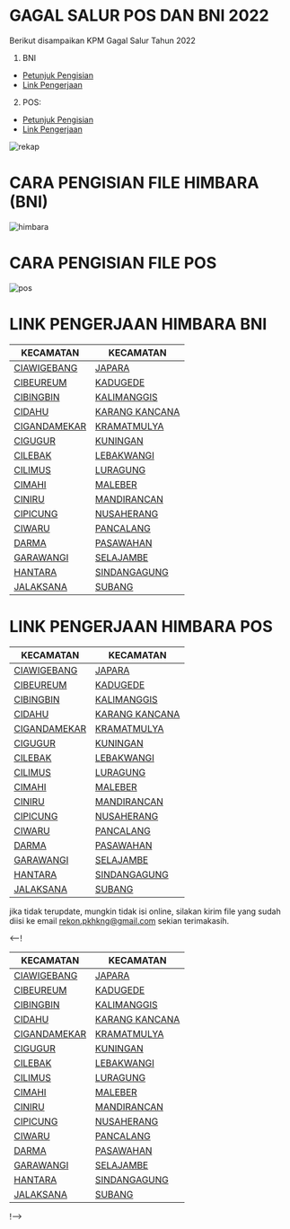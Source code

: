 # GAGAL SALUR POS DAN BNI 2022
Berikut disampaikan KPM Gagal Salur Tahun 2022

1. BNI
* <a href="https://github.com/Kangrekon/kangrekon.github.io/edit/main/gagalsalur2022.md#cara-pengisian-file-himbara-bni">Petunjuk Pengisian</a>
* <a href="https://github.com/Kangrekon/kangrekon.github.io/edit/main/gagalsalur2022.md#link-pengerjaan-himbara-bni">Link Pengerjaan</a>

2. POS:
* <a href="https://github.com/Kangrekon/kangrekon.github.io/edit/main/gagalsalur2022.md#cara-pengisian-file-pos">Petunjuk Pengisian</a>
* <a href="https://github.com/Kangrekon/kangrekon.github.io/edit/main/gagalsalur2022.md#link-pengerjaan-himbara-pos">Link Pengerjaan</a>

![rekap](https://user-images.githubusercontent.com/114164637/213399918-e72463f3-4572-418d-84bf-30dd639befca.png)

# CARA PENGISIAN FILE HIMBARA (BNI)
![himbara](https://user-images.githubusercontent.com/114164637/213396516-b8f52ae0-cdf9-4f32-b579-f5db99dab748.png)

# CARA PENGISIAN FILE POS
![pos](https://user-images.githubusercontent.com/114164637/213396593-e6708d7e-7dfb-4a63-b60e-e8e4dc5a7525.png)

# LINK PENGERJAAN HIMBARA BNI

| KECAMATAN | KECAMATAN |
| --- | --- |
|<a href="https://docs.google.com/spreadsheets/d/1BnrTJ_P5g-7VrnKX9qR4NM6Rne3E7G46/edit?usp=sharing&ouid=103403997875377965220&rtpof=true&sd=true">CIAWIGEBANG</a> | <a href="#">JAPARA</a> |
| <a href="#">CIBEUREUM</a> | <a href="#">KADUGEDE</a> |
| <a href="https://docs.google.com/spreadsheets/d/1BpGAMzei-F7WRjH2tiJgLvIr3nmYiJUv/edit?usp=sharing&ouid=103403997875377965220&rtpof=true&sd=true">CIBINGBIN</a> | <a href="#">KALIMANGGIS</a> |
| <a href="https://docs.google.com/spreadsheets/d/1BqFwqbVKQRVsgWjhLVJ6mRFwy7B2v2D-/edit?usp=sharing&ouid=103403997875377965220&rtpof=true&sd=true">CIDAHU</a> | <a href="#">KARANG KANCANA</a> |
| <a href="https://docs.google.com/spreadsheets/d/1Br8KpvHy4onV2cfbyGucMs-cfdlt3-5d/edit?usp=sharing&ouid=103403997875377965220&rtpof=true&sd=true">CIGANDAMEKAR</a> | <a href="#">KRAMATMULYA</a> |
| <a href="#">CIGUGUR</a> | <a href="#">KUNINGAN</a> |
| <a href="#">CILEBAK</a> | <a href="#">LEBAKWANGI</a> |
| <a href="#">CILIMUS</a> | <a href="#">LURAGUNG</a> |
| <a href="#">CIMAHI</a> | <a href="#">MALEBER</a> |
| <a href="#">CINIRU</a> | <a href="#">MANDIRANCAN</a> |
| <a href="#">CIPICUNG</a> | <a href="#">NUSAHERANG</a> |
| <a href="#">CIWARU</a> | <a href="#">PANCALANG</a> |
| <a href="#">DARMA</a> | <a href="#">PASAWAHAN</a> |
| <a href="#">GARAWANGI</a> | <a href="#">SELAJAMBE</a> |
| <a href="#">HANTARA</a> | <a href="#">SINDANGAGUNG</a> |
| <a href="#">JALAKSANA</a> | <a href="#">SUBANG</a> |

# LINK PENGERJAAN HIMBARA POS

| KECAMATAN | KECAMATAN |
| --- | --- |
|<a href="https://docs.google.com/spreadsheets/d/1BnrTJ_P5g-7VrnKX9qR4NM6Rne3E7G46/edit?usp=sharing&ouid=103403997875377965220&rtpof=true&sd=true">CIAWIGEBANG</a> | <a href="#">JAPARA</a> |
| <a href="#">CIBEUREUM</a> | <a href="#">KADUGEDE</a> |
| <a href="#">CIBINGBIN</a> | <a href="#">KALIMANGGIS</a> |
| <a href="#">CIDAHU</a> | <a href="#">KARANG KANCANA</a> |
| <a href="#">CIGANDAMEKAR</a> | <a href="#">KRAMATMULYA</a> |
| <a href="#">CIGUGUR</a> | <a href="#">KUNINGAN</a> |
| <a href="#">CILEBAK</a> | <a href="#">LEBAKWANGI</a> |
| <a href="#">CILIMUS</a> | <a href="#">LURAGUNG</a> |
| <a href="#">CIMAHI</a> | <a href="#">MALEBER</a> |
| <a href="#">CINIRU</a> | <a href="#">MANDIRANCAN</a> |
| <a href="#">CIPICUNG</a> | <a href="#">NUSAHERANG</a> |
| <a href="#">CIWARU</a> | <a href="#">PANCALANG</a> |
| <a href="#">DARMA</a> | <a href="#">PASAWAHAN</a> |
| <a href="#">GARAWANGI</a> | <a href="#">SELAJAMBE</a> |
| <a href="#">HANTARA</a> | <a href="#">SINDANGAGUNG</a> |
| <a href="#">JALAKSANA</a> | <a href="#">SUBANG</a> |

jika tidak terupdate, mungkin tidak isi online, silakan kirim file yang sudah diisi ke email <a href = "rekon.pkhkng@gmail.com">rekon.pkhkng@gmail.com</a>
sekian terimakasih. 

<--!

| KECAMATAN | KECAMATAN |
| --- | --- |
|<a href="#">CIAWIGEBANG</a> | <a href="#">JAPARA</a> |
| <a href="#">CIBEUREUM</a> | <a href="#">KADUGEDE</a> |
| <a href="#">CIBINGBIN</a> | <a href="#">KALIMANGGIS</a> |
| <a href="#">CIDAHU</a> | <a href="#">KARANG KANCANA</a> |
| <a href="#">CIGANDAMEKAR</a> | <a href="#">KRAMATMULYA</a> |
| <a href="#">CIGUGUR</a> | <a href="#">KUNINGAN</a> |
| <a href="#">CILEBAK</a> | <a href="#">LEBAKWANGI</a> |
| <a href="#">CILIMUS</a> | <a href="#">LURAGUNG</a> |
| <a href="#">CIMAHI</a> | <a href="#">MALEBER</a> |
| <a href="#">CINIRU</a> | <a href="#">MANDIRANCAN</a> |
| <a href="#">CIPICUNG</a> | <a href="#">NUSAHERANG</a> |
| <a href="#">CIWARU</a> | <a href="#">PANCALANG</a> |
| <a href="#">DARMA</a> | <a href="#">PASAWAHAN</a> |
| <a href="#">GARAWANGI</a> | <a href="#">SELAJAMBE</a> |
| <a href="#">HANTARA</a> | <a href="#">SINDANGAGUNG</a> |
| <a href="#">JALAKSANA</a> | <a href="#">SUBANG</a> |

!-->

